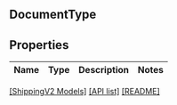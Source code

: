 ## DocumentType

## Properties

Name | Type | Description | Notes
------------ | ------------- | ------------- | -------------

[[ShippingV2 Models]](../) [[API list]](../../Api) [[README]](../../../README.md)
